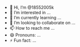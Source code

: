 - 👋 Hi, I’m @18552005k
- 👀 I’m interested in ...
- 🌱 I’m currently learning ...
- 💞️ I’m looking to collaborate on ...
- 📫 How to reach me ...
- 😄 Pronouns: ...
- ⚡ Fun fact: ...

<!---
18552005k/18552005k is a ✨ special ✨ repository because its `README.md` (this file) appears on your GitHub profile.
You can click the Preview link to take a look at your changes.
--->
